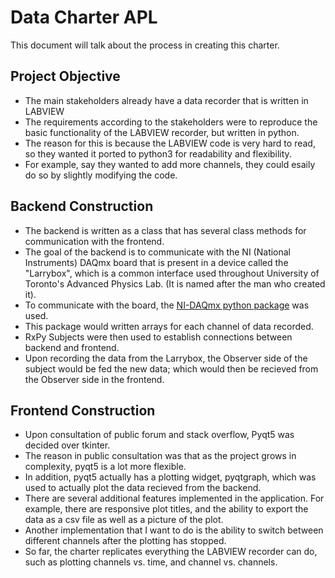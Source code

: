 # Data Charter APL
This document will talk about the process in creating this charter.

## Project Objective
* The main stakeholders already have a data recorder that is written in LABVIEW
* The requirements according to the stakeholders were to reproduce the basic functionality of the LABVIEW recorder, but written in python.
* The reason for this is because the LABVIEW code is very hard to read, so they wanted it ported to python3 for readability and flexibility.
* For example, say they wanted to add more channels, they could esaily do so by slightly modifying the code.

## Backend Construction
* The backend is written as a class that has several class methods for communication with the frontend.
* The goal of the backend is to communicate with the NI (National Instruments) DAQmx board that is present in a device called the "Larrybox", which is a common interface used throughout University of Toronto's Advanced Physics Lab. (It is named after the man who created it).
* To communicate with the board, the [NI-DAQmx python package](https://nidaqmx-python.readthedocs.io/en/latest/) was used.
* This package would written arrays for each channel of data recorded.
* RxPy Subjects were then used to establish connections between backend and frontend.
* Upon recording the data from the Larrybox, the Observer side of the subject would be fed the new data; which would then be recieved from the Observer side in the frontend.

## Frontend Construction
* Upon consultation of public forum and stack overflow, Pyqt5 was decided over tkinter.
* The reason in public consultation was that as the project grows in complexity, pyqt5 is a lot more flexible.
* In addition, pyqt5 actually has a plotting widget, pyqtgraph, which was used to actually plot the data recieved from the backend.
* There are several additional features implemented in the application. For example, there are responsive plot titles, and the ability to export the data as a csv file as well as a picture of the plot.
* Another implementation that I want to do is the ability to switch between different channels after the plotting has stopped.
* So far, the charter replicates everything the LABVIEW recorder can do, such as plotting channels vs. time, and channel vs. channels.